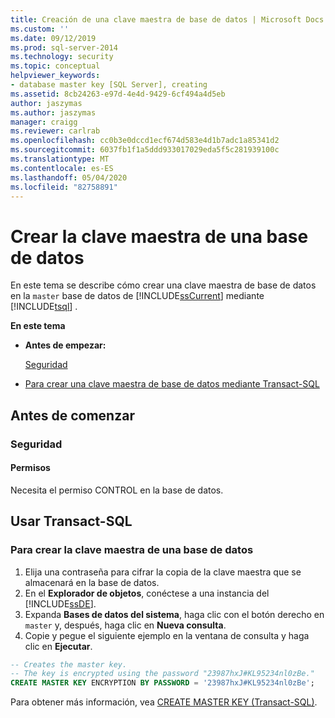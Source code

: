 ```yaml
---
title: Creación de una clave maestra de base de datos | Microsoft Docs
ms.custom: ''
ms.date: 09/12/2019
ms.prod: sql-server-2014
ms.technology: security
ms.topic: conceptual
helpviewer_keywords:
- database master key [SQL Server], creating
ms.assetid: 8cb24263-e97d-4e4d-9429-6cf494a4d5eb
author: jaszymas
ms.author: jaszymas
manager: craigg
ms.reviewer: carlrab
ms.openlocfilehash: cc0b3e0dccd1ecf674d583e4d1b7adc1a85341d2
ms.sourcegitcommit: 6037fb1f1a5ddd933017029eda5f5c281939100c
ms.translationtype: MT
ms.contentlocale: es-ES
ms.lasthandoff: 05/04/2020
ms.locfileid: "82758891"
---
```

# <a name="create-a-database-master-key"></a>Crear la clave maestra de una base de datos

En este tema se describe cómo crear una clave maestra de base de datos en la `master` base de datos de [!INCLUDE[ssCurrent](../../../includes/sscurrent-md.md)] mediante [!INCLUDE[tsql](../../../includes/tsql-md.md)] .

**En este tema**

- **Antes de empezar:**

  [Seguridad](#Security)

- [Para crear una clave maestra de base de datos mediante Transact-SQL](#TsqlProcedure)

## <a name="before-you-begin"></a><a name="BeforeYouBegin"></a> Antes de comenzar

### <a name="security"></a><a name="Security"></a> Seguridad

#### <a name="permissions"></a><a name="Permissions"></a> Permisos

Necesita el permiso CONTROL en la base de datos.

## <a name="using-transact-sql"></a><a name="TsqlProcedure"></a> Usar Transact-SQL

### <a name="to-create-a-database-master-key"></a>Para crear la clave maestra de una base de datos

1. Elija una contraseña para cifrar la copia de la clave maestra que se almacenará en la base de datos.
2. En el **Explorador de objetos**, conéctese a una instancia del [!INCLUDE[ssDE](../../../includes/ssde-md.md)].
3. Expanda **Bases de datos del sistema**, haga clic con el botón derecho en `master` y, después, haga clic en **Nueva consulta**.
4. Copie y pegue el siguiente ejemplo en la ventana de consulta y haga clic en **Ejecutar**.

  ```sql
  -- Creates the master key.
  -- The key is encrypted using the password "23987hxJ#KL95234nl0zBe."
  CREATE MASTER KEY ENCRYPTION BY PASSWORD = '23987hxJ#KL95234nl0zBe';
```

Para obtener más información, vea [CREATE MASTER KEY &#40;Transact-SQL&#41;](/sql/t-sql/statements/create-master-key-transact-sql).
